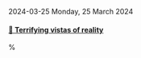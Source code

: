 2024-03-25 Monday, 25 March 2024

#### [🔗 Terrifying vistas of reality](https://aeon.co/essays/the-terror-of-reality-was-the-true-horror-for-h-p-lovecraft)

%
